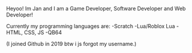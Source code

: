 Heyoo! Im Jan and I am a Game Developer, Software Developer and Web Developer!

Currently my programming languages are:
-Scratch
-Lua/Roblox Lua
-HTML, CSS, JS
-QB64

(I joined Github in 2019 btw i js forgot my username.)
